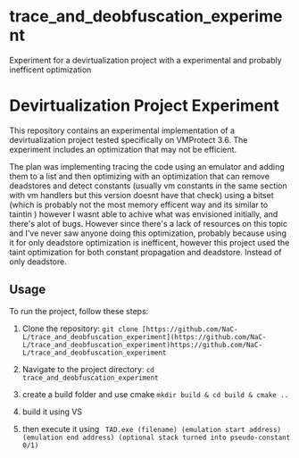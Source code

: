 # trace_and_deobfuscation_experiment
Experiment for a devirtualization project with a experimental and probably inefficent optimization


<h1>Devirtualization Project Experiment</h1>


This repository contains an experimental implementation of a devirtualization project tested specifically on VMProtect 3.6. The experiment includes an optimization that may not be efficient. 


The plan was implementing tracing the code using an emulator and adding them to a list and then optimizing with an optimization that can remove deadstores and detect constants (usually vm constants in the same section with vm handlers but this version doesnt have that check) using a bitset (which is probably not the most memory efficent way and its similar to taintin ) however I wasnt able to achive what was envisioned initially, and there's alot of bugs. 
However since there's a lack of resources on this topic and I've never saw anyone doing this optimization, probably because using it for only deadstore optimization is inefficent, however this project used the taint optimization for both constant propagation and deadstore. Instead of only deadstore.


<h2>Usage</h2>
To run the project, follow these steps:

1. Clone the repository:
```git clone [https://github.com/NaC-L/trace_and_deobfuscation_experiment](https://github.com/NaC-L/trace_and_deobfuscation_experiment)https://github.com/NaC-L/trace_and_deobfuscation_experiment```

2. Navigate to the project directory:
```cd trace_and_deobfuscation_experiment```

3. create a build folder and use cmake
 ``` mkdir build & cd build & cmake .. ```

4. build it using VS

5. then execute it using
 ```  TAD.exe (filename) (emulation start address) (emulation end address) (optional stack turned into pseudo-constant 0/1) ```
